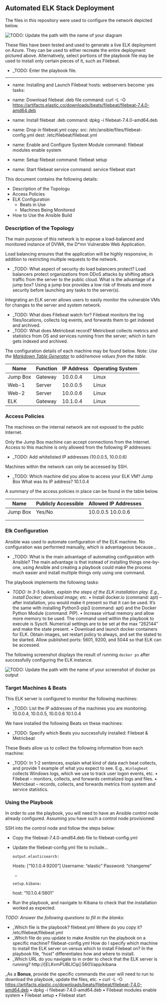 ## Automated ELK Stack Deployment

The files in this repository were used to configure the network depicted below.

![TODO: Update the path with the name of your diagram](Images/ELKstackNETdiagram.png)

These files have been tested and used to generate a live ELK deployment on Azure. They can be used to either recreate the entire deployment pictured above. Alternatively, select portions of the playbook file may be used to install only certain pieces of it, such as Filebeat.
  - _TODO: Enter the playbook file.
---
   - name: Installing and Launch Filebeat
  hosts: webservers
  become: yes
  tasks:

  - name: Download filebeat .deb file
    command: curl -L -O https://artifacts.elastic.co/downloads/beats/filebeat/filebeat-7.4.0-amd64.deb

  - name: Install filebeat .deb
    command: dpkg -i filebeat-7.4.0-amd64.deb

  - name: Drop in filebeat.yml
    copy:
      src: /etc/ansible/files/filebeat-config.yml
      dest: /etc/filebeat/filebeat.yml

  - name: Enable and Configure System Module
    command: filebeat modules enable system


  - name: Setup filebeat
    command: filebeat setup

  - name: Start filebeat service
    command: service filebeat start

This document contains the following details:
- Description of the Topologu
- Access Policies
- ELK Configuration
  - Beats in Use
  - Machines Being Monitored
- How to Use the Ansible Build

### Description of the Topology

The main purpose of this network is to expose a load-balanced and monitored instance of DVWA, the D*mn Vulnerable Web Application.

Load balancing ensures that the application will be highly responsive, in addition to restricting multiple requests to the network.
- _TODO: What aspect of security do load balancers protect? Load balancers protect organizations from DDoS attacks by shifting attack traffic from the server to the public cloud. What is the advantage of a jump box? Using a jump box provides a low risk of threats and more security before launching any tasks to the server(s).

Integrating an ELK server allows users to easily monitor the vulnerable VMs for changes to the server and system network.
- _TODO: What does Filebeat watch for? Filebeat monitors the log files/locations, collects log events, and forwards them to get indexed and archived.
- _TODO: What does Metricbeat record? Metricbeat collects metrics and statistics from OS and services running from the server; which in turn gets indexed and archived.


The configuration details of each machine may be found below.
_Note: Use the [Markdown Table Generator](http://www.tablesgenerator.com/markdown_tables) to add/remove values from the table_.

| Name     | Function | IP Address | Operating System |
|----------|----------|------------|------------------|
| Jump Box | Gateway  | 10.0.0.4   | Linux            |
| Web-1    | Server   | 10.0.0.5   | Linux            |
| Web-2    | Server   | 10.0.0.6   | Linux            |
| ELK      | Gateway  | 10.1.0.4   | Linux            |

### Access Policies
The machines on the internal network are not exposed to the public Internet. 

Only the Jump Box machine can accept connections from the Internet. Access to this machine is only allowed from the following IP addresses:
- _TODO: Add whitelisted IP addresses (10.0.0.5, 10.0.0.6)

Machines within the network can only be accessed by SSH.
- _TODO: Which machine did you allow to access your ELK VM? Jump Box What was its IP address? 10.1.0.4

A summary of the access policies in place can be found in the table below.

| Name     | Publicly Accessible | Allowed IP Addresses |
|----------|---------------------|----------------------|
| Jump Box |       Yes/No        | 10.0.0.5 10.0.0.6    |
|          |                     |                      |
|          |                     |                      |




### Elk Configuration

Ansible was used to automate configuration of the ELK machine. No configuration was performed manually, which is advantageous because...
- _TODO: What is the main advantage of automating configuration with Ansible? The main advantage is that instead of installing things one-by-one, using Ansible and creating a playbook could make the process much easier and install multiple things only using one command.

The playbook implements the following tasks:
- _TODO: In 3-5 bullets, explain the steps of the ELK installation play. E.g., install Docker; download image; etc._
•	Install docker.io (command: apt) – after installation, you would make it present so that it can be used. It’s the same with installing Python3-pip3 (command: apt) and the Docker Python Module (command: PIP).
•	Increase virtual memory and allow more memory to be used. The command used within the playbook to execute is Sysctl. Numerical settings are to be set at the max “262144” and make the state present.
•	Download and launch docker containers for ELK. Obtain images, set restart policy to always, and set the stated to be started. Allow published ports: 5601, 9200, and 5044 so that ELK can be accessed. 


The following screenshot displays the result of running `docker ps` after successfully configuring the ELK instance.

![TODO: Update the path with the name of your screenshot of docker ps output](Images/ELK-Installation.png)

### Target Machines & Beats
This ELK server is configured to monitor the following machines:
- _TODO: List the IP addresses of the machines you are monitoring: 10.0.0.4, 10.0.0.5, 10.0.0.6 10.1.0.4

We have installed the following Beats on these machines:
- _TODO: Specify which Beats you successfully installed: Filebeat & Metricbeat

These Beats allow us to collect the following information from each machine:
- _TODO: In 1-2 sentences, explain what kind of data each beat collects, and provide 1 example of what you expect to see. E.g., `Winlogbeat` collects Windows logs, which we use to track user logon events, etc.
•	Filebeat – monitors, collects, and forwards centralized logs and files.
•	Metricbeat – records, collects, and forwards metrics from system and service statistics.




### Using the Playbook

In order to use the playbook, you will need to have an Ansible control node already configured. Assuming you have such a control node provisioned: 

SSH into the control node and follow the steps below:
- Copy the filebeat-7.4.0-amd64.deb file to filebeat-config.yml
- Update the filebeat-config.yml file to include...
	
     
      output.elasticsearch:
	Hosts: [“10.1.0.4:9200”]
	Username: “elastic”
	Password: “changeme”
	
       …

      setup.kibana:
	host: “10.1.0.4:5601”


- Run the playbook, and navigate to Kibana to check that the installation worked as expected.

_TODO: Answer the following questions to fill in the blanks:_
- _Which file is the playbook? filebeat.yml Where do you copy it? /etc/filebeat/filebeat.yml
- _Which file do you update to make Ansible run the playbook on a specific machine? filebeat-config.yml How do I specify which machine to install the ELK server on versus which to install Filebeat on? In the playbook file, “host” differentiates how and where to install.
- _Which URL do you navigate to in order to check that the ELK server is running? http://[ELKvmPUBLICip]:5601/app/kibana

_As a **Bonus**, provide the specific commands the user will need to run to download the playbook, update the files, etc.
•	curl -L -O https://artifacts.elastic.co/downloads/beats/filebeat/filebeat-7.4.0-amd64.deb
•	dpkg -i filebeat-7.4.0-amd64.deb
•	Filebeat modules enable system
•	Filebeat setup
•	Filebeat start
